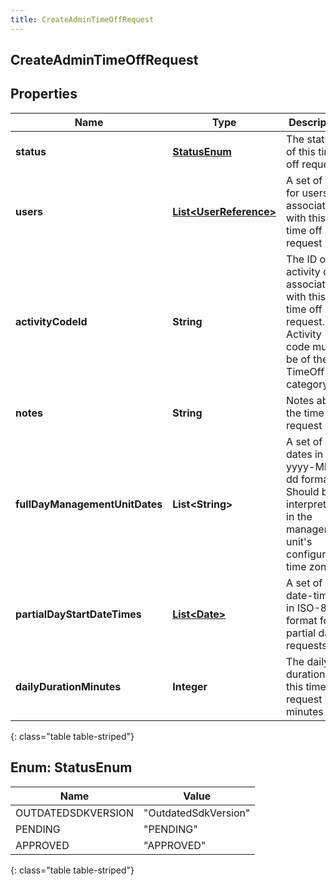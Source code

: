 ```yaml
---
title: CreateAdminTimeOffRequest
---
```

## CreateAdminTimeOffRequest


## Properties

| Name | Type | Description | Notes |
| ------------ | ------------- | ------------- | ------------- |
| **status** | [**StatusEnum**](#StatusEnum) | The status of this time off request |  |
| **users** | [**List&lt;UserReference&gt;**](UserReference.html) | A set of IDs for users to associate with this time off request |  |
| **activityCodeId** | **String** | The ID of the activity code associated with this time off request. Activity code must be of the TimeOff category |  |
| **notes** | **String** | Notes about the time off request |  [optional] |
| **fullDayManagementUnitDates** | **List&lt;String&gt;** | A set of dates in yyyy-MM-dd format.  Should be interpreted in the management unit&#39;s configured time zone. |  [optional] |
| **partialDayStartDateTimes** | [**List&lt;Date&gt;**](Date.html) | A set of start date-times in ISO-8601 format for partial day requests. |  [optional] |
| **dailyDurationMinutes** | **Integer** | The daily duration of this time off request in minutes |  |
{: class="table table-striped"}


<a name="StatusEnum"></a>

## Enum: StatusEnum

| Name | Value |
| ---- | ----- |
| OUTDATEDSDKVERSION | &quot;OutdatedSdkVersion&quot; |
| PENDING | &quot;PENDING&quot; |
| APPROVED | &quot;APPROVED&quot; |
{: class="table table-striped"}



